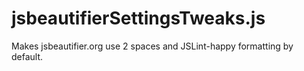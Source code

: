# jsbeautifierSettingsTweaks.js
Makes jsbeautifier.org use 2 spaces and JSLint-happy formatting by default.

